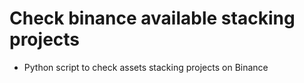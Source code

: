 # Check binance available stacking projects

* Python script to check assets stacking projects on Binance
